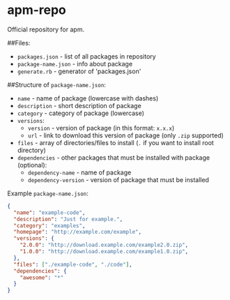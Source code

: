 apm-repo
========

Official repository for apm.


##Files:
- `packages.json` - list of all packages in repository
- `package-name.json` - info about package
- `generate.rb` - generator of 'packages.json'

##Structure of `package-name.json`:
- `name` - name of package (lowercase with dashes)
- `description` - short description of package
- `category` - category of package (lowercase)
- `versions`:
  - `version` - version of package (in this format: `x.x.x`)
  - `url` - link to download this version of package (only `.zip` supported)
- `files` - array of directories/files to install (`.` if you want to install root directory)
- `dependencies` - other packages that must be installed with package (optional):
  - `dependency-name` - name of package
  - `dependency-version` - version of package that must be installed

Example `package-name.json`:
```JSON
{
  "name": "example-code",
  "description": "Just for example.",
  "category": "examples",
  "homepage": "http://example.com/example",
  "versions": {
  	"2.0.0": "http://download.example.com/example2.0.zip",
  	"1.0.0": "http://download.example.com/example1.0.zip",
  },
  "files": ["./example-code", "./code"],
  "dependencies": {
    "awesome": "*"
  }
}
```
